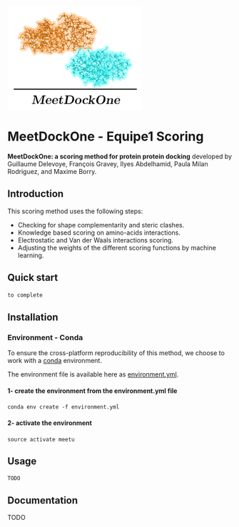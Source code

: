 <img src="./images/logo.png" width="300">

# MeetDockOne - Equipe1 Scoring

**MeetDockOne: a scoring method for protein protein docking** developed by Guillaume Delevoye, François Gravey, Ilyes Abdelhamid, Paula Milan Rodriguez, and Maxime Borry.

## Introduction

This scoring method uses the following steps:

- Checking for shape complementarity and steric clashes.
- Knowledge based scoring on amino-acids interactions.
- Electrostatic and Van der Waals interactions scoring.
- Adjusting the weights of the different scoring functions by machine learning.

## Quick start

```python
to complete
```

## Installation

### Environment - Conda

To ensure the cross-platform reproducibility of this method, we choose to work with a [conda](https://conda.io) environment.

The environment file is available here as [environment.yml](./environment.yml).

#### 1- create the environment from the environment.yml file

`conda env create -f environment.yml`

#### 2- activate the environment

`source activate meetu`

## Usage

```
TODO
```

## Documentation

TODO
